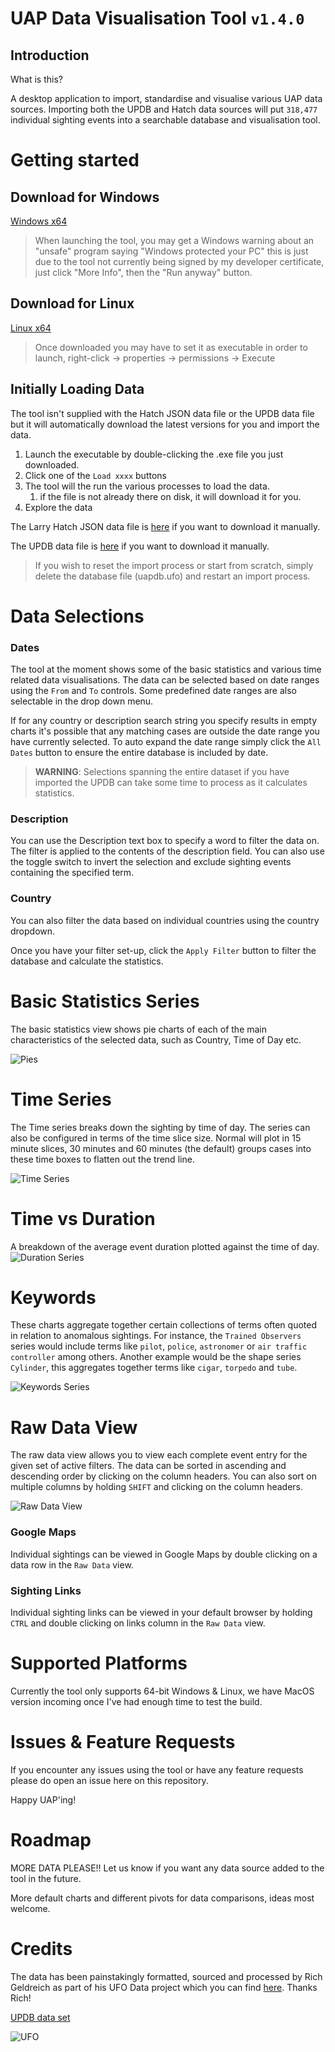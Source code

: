 # UAP Data Visualisation Tool `v1.4.0`

## Introduction

What is this?

A desktop application to import, standardise and visualise various UAP data sources. Importing both the UPDB and Hatch data sources will put `318,477` individual sighting events into a searchable database and visualisation tool.

# Getting started

## Download for Windows

[Windows x64](https://github.com/jamsoft/uap-data-vis-tool/raw/main/downloads/JamSoft.UapTool.exe)
> When launching the tool, you may get a Windows warning about an "unsafe" program saying "Windows protected your PC" this is just due to the tool not currently being signed by my developer certificate, just click "More Info", then the "Run anyway" button.
## Download for Linux

[Linux x64](https://github.com/jamsoft/uap-data-vis-tool/raw/main/downloads/JamSoft.UapTool)
> Once downloaded you may have to set it as executable in order to launch, right-click -> properties -> permissions -> Execute
## Initially Loading Data

The tool isn't supplied with the Hatch JSON data file or the UPDB data file but it will automatically download the latest versions for you and import the data.

1. Launch the executable by double-clicking the .exe file you just downloaded.
2. Click one of the `Load xxxx` buttons
3. The tool will the run the various processes to load the data. 
   1. if the file is not already there on disk, it will download it for you.
4. Explore the data

The Larry Hatch JSON data file is [here](https://github.com/richgel999/ufo_data/blob/main/bin/hatch_udb.json) if you want to download it manually.

The UPDB data file is [here](https://huggingface.co/datasets/findjammer/updb/tree/main) if you want to download it manually.

> If you wish to reset the import process or start from scratch, simply delete the database file (uapdb.ufo) and restart an import process.

# Data Selections

### Dates
The tool at the moment shows some of the basic statistics and various time related data visualisations. The data can be selected based on date ranges using the `From` and `To` controls. Some predefined date ranges are also selectable in the drop down menu.

If for any country or description search string you specify results in empty charts it's possible that any matching cases are outside the date range you have currently selected. To auto expand the date range simply click the `All Dates` button to ensure the entire database is included by date.

> **WARNING**: Selections spanning the entire dataset if you have imported the UPDB can take some time to process as it calculates statistics.

### Description
You can use the Description text box to specify a word to filter the data on. The filter is applied to the contents of the description field. You can also use the toggle switch to invert the selection and exclude sighting events containing the specified term.

### Country

You can also filter the data based on individual countries using the country dropdown.

Once you have your filter set-up, click the `Apply Filter` button to filter the database and calculate the statistics.

# Basic Statistics Series
The basic statistics view shows pie charts of each of the main characteristics of the selected data, such as Country, Time of Day etc.

![Pies](/img/pies.png "Pies")

# Time Series

The Time series breaks down the sighting by time of day. The series can also be configured in terms of the time slice size. Normal will plot in 15 minute slices, 30 minutes and 60 minutes (the default) groups cases into these time boxes to flatten out the trend line.

![Time Series](/img/time.png "Time Series")

# Time vs Duration
A breakdown of the average event duration plotted against the time of day.
![Duration Series](/img/time-duration.png "Duration Series")

# Keywords
These charts aggregate together certain collections of terms often quoted in relation to anomalous sightings. For instance, the `Trained Observers` series would include terms like `pilot`, `police`, `astronomer` or `air traffic controller` among others. Another example would be the shape series `Cylinder`, this aggregates together terms like `cigar`, `torpedo` and `tube`.

![Keywords Series](/img/keywords.png "Keywords Series")

# Raw Data View

The raw data view allows you to view each complete event entry for the given set of active filters. The data can be sorted in ascending and descending order by clicking on the column headers. You can also sort on multiple columns by holding `SHIFT` and clicking on the column headers.

![Raw Data View](/img/raw-data.png "Raw Data View")

### Google Maps

Individual sightings can be viewed in Google Maps by double clicking on a data row in the `Raw Data` view.

### Sighting Links

Individual sighting links can be viewed in your default browser by holding `CTRL` and double clicking on links column in the `Raw Data` view.

# Supported Platforms

Currently the tool only supports 64-bit Windows & Linux, we have MacOS version incoming once I've had enough time to test the build.

# Issues & Feature Requests

If you encounter any issues using the tool or have any feature requests please do open an issue here on this repository.

Happy UAP'ing!

# Roadmap
    
MORE DATA PLEASE!! Let us know if you want any data source added to the tool in the future.

More default charts and different pivots for data comparisons, ideas most welcome.

# Credits

The data has been painstakingly formatted, sourced and processed by Rich Geldreich as part of his UFO Data project which you can find [here](https://github.com/richgel999/ufo_data). Thanks Rich!

[UPDB data set](https://updb.app/)

![UFO](/img/ufo.png "Ufo Logo")